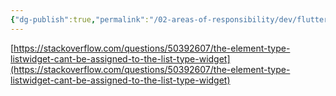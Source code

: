 ```yaml
---
{"dg-publish":true,"permalink":"/02-areas-of-responsibility/dev/flutter/flutter-error-the-element-type-list-widget-can-t-be-assigned-to-the-list-type-widget/","tags":["dev","flutter","error"],"noteIcon":""}
---
```




[https://stackoverflow.com/questions/50392607/the-element-type-listwidget-cant-be-assigned-to-the-list-type-widget](https://stackoverflow.com/questions/50392607/the-element-type-listwidget-cant-be-assigned-to-the-list-type-widget)